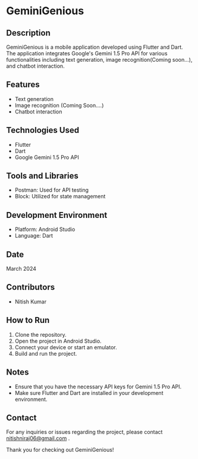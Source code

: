 # GeminiGenious

## Description
GeminiGenious is a mobile application developed using Flutter and Dart. The application integrates Google's Gemini 1.5 Pro API for various functionalities including text generation, image recognition(Coming soon...), and chatbot interaction.

## Features
- Text generation
- Image recognition (Coming Soon....)
- Chatbot interaction

## Technologies Used
- Flutter
- Dart
- Google Gemini 1.5 Pro API

## Tools and Libraries
- Postman: Used for API testing
- Block: Utilized for state management

## Development Environment
- Platform: Android Studio
- Language: Dart

## Date
March 2024

## Contributors
- Nitish Kumar

## How to Run
1. Clone the repository.
2. Open the project in Android Studio.
3. Connect your device or start an emulator.
4. Build and run the project.

## Notes
- Ensure that you have the necessary API keys for Gemini 1.5 Pro API.
- Make sure Flutter and Dart are installed in your development environment.

## Contact
For any inquiries or issues regarding the project, please contact nitishniraj06@gmail.com .

Thank you for checking out GeminiGenious!
